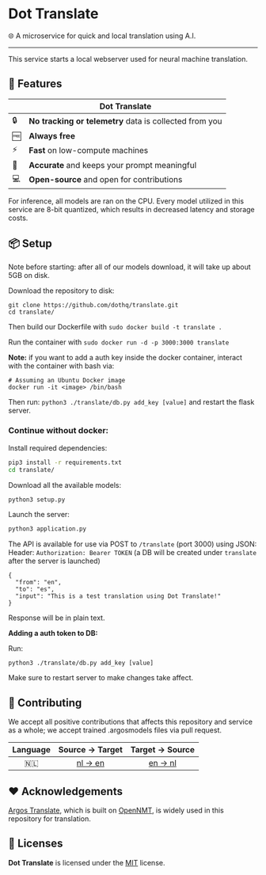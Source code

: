 # Dot Translate
🌐 A microservice for quick and local translation using A.I.

---

This service starts a local webserver used for neural machine translation.


## 🚀 Features

|  | Dot Translate |
| - | ------------ |
| 🔒 | **No tracking or telemetry** data is collected from you |
| 🆓 | **Always free** |
| ⚡️ | **Fast** on low-compute machines |
| 📝 | **Accurate** and keeps your prompt meaningful |
| 💻 | **Open-source** and open for contributions |

For inference, all models are ran on the CPU. Every model utilized in this service are 8-bit quantized, which results in decreased latency and storage costs.

## 📦️ Setup

Note before starting: after all of our models download, it will take up about 5GB on disk.

Download the repository to disk:
```
git clone https://github.com/dothq/translate.git
cd translate/
```

Then build our Dockerfile with `sudo docker build -t translate .`

Run the container with `sudo docker run -d -p 3000:3000 translate`

**Note:** if you want to add a auth key inside the docker container, interact with the container with bash via:
```
# Assuming an Ubuntu Docker image
docker run -it <image> /bin/bash
```
Then run: `python3 ./translate/db.py add_key [value]` and restart the flask server.

### **Continue without docker:**

Install required dependencies:
```bash
pip3 install -r requirements.txt
cd translate/
```

Download all the available models:
```bash
python3 setup.py
```

Launch the server:
```bash
python3 application.py
```

The API is available for use via POST to `/translate` (port 3000) using JSON:
<br>
Header: `Authorization: Bearer TOKEN` (a DB will be created under `translate` after the server is launched)
```
{
  "from": "en",
  "to": "es",
  "input": "This is a test translation using Dot Translate!"
}
```
Response will be in plain text.

**Adding a auth token to DB:**

Run:
```
python3 ./translate/db.py add_key [value]
```
Make sure to restart server to make changes take affect.

## 🔧 Contributing

We accept all positive contributions that affects this repository and service as a whole; we accept trained .argosmodels files via pull request. 

| Language | Source -> Target | Target -> Source |
| :---: | :---: | :---: |
| 🇳🇱 | [nl -> en](https://cdn.discordapp.com/attachments/842801645611384872/912031467327074374/dutch_en.argosmodel) | [en -> nl](https://cdn.discordapp.com/attachments/842801645611384872/912031363639685130/en_nl.argosmodel) |

## ❤️ Acknowledgements

[Argos Translate](https://github.com/argosopentech/argos-translate), which is built on [OpenNMT](https://opennmt.net/), is widely used in this repository for translation.

## 📜 Licenses
**Dot Translate** is licensed under the [MIT](https://spdx.org/licenses/MIT.html) license.
